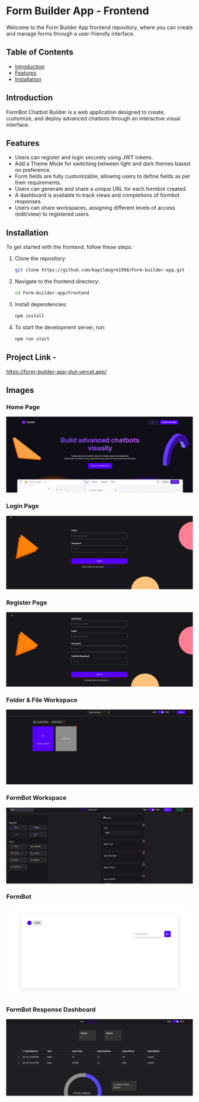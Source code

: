 # Form Builder App - Frontend

Welcome to the Form Builder App frontend repository, where you can create and manage forms through a user-friendly interface.

## Table of Contents

- [Introduction](#introduction)
- [Features](#features)
- [Installation](#installation)
 
## Introduction

FormBot Chatbot Builder is a web application designed to create, customize, and deploy advanced chatbots through an interactive visual interface.

## Features

- Users can register and login securely using JWT tokens.
- Add a Theme Mode for switching between light and dark themes based on preference.
- Form fields are fully customizable, allowing users to define fields as per their requirements.
- Users can generate and share a unique URL for each formbot created.
- A dashboard is available to track views and completions of formbot responses.
- Users can share workspaces, assigning different levels of access (edit/view) to registered users.

## Installation

To get started with the frontend, follow these steps:

1. Clone the repository:
    ```bash
    git clone https://github.com/kapilmogre1998/Form-builder-app.git
    ```
2. Navigate to the frontend directory:
    ```bash
    cd Form-builder-app/Frontend
    ```
3. Install dependencies:
    ```bash
    npm install
    ```
4. To start the development server, run:
    ```bash
    npm run start
    ```

## Project Link -
https://form-builder-app-dun.vercel.app/

## Images

### Home Page
![Form Builder App](Frontend/src/readmeImages/image-1.png)

### Login Page
![Form Builder App](Frontend/src/readmeImages/image-2.png)

### Register Page
![Form Builder App](Frontend/src/readmeImages/image-3.png)

### Folder & File Workspace
![Form Builder App](Frontend/src/readmeImages/image-4.png)

### FormBot Workspace
![Form Builder App](Frontend/src/readmeImages/image-5.png)

### FormBot
![Form Builder App](Frontend/src/readmeImages/image-7.png)

### FormBot Response Dashboard
![Form Builder App](Frontend/src/readmeImages/image-6.png)


